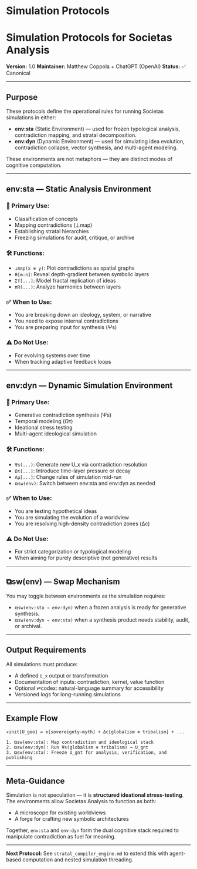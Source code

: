 # Simulation Protocols

# Simulation Protocols for Societas Analysis

**Version:** 1.0
**Maintainer:** Matthew Coppola + ChatGPT (OpenAI)
**Status:** ✅ Canonical

---

## Purpose

These protocols define the operational rules for running Societas simulations in either:

* **env\:sta** (Static Environment) — used for frozen typological analysis, contradiction mapping, and stratal decomposition.
* **env\:dyn** (Dynamic Environment) — used for simulating idea evolution, contradiction collapse, vector synthesis, and multi-agent modeling.

These environments are not metaphors — they are distinct modes of cognitive computation.

---

## env\:sta — Static Analysis Environment

### 🧊 Primary Use:

* Classification of concepts
* Mapping contradictions (⊥map)
* Establishing stratal hierarchies
* Freezing simulations for audit, critique, or archive

### 🛠️ Functions:

* `⊥map(x ⊗ y)`: Plot contradictions as spatial graphs
* `θ[m:n]`: Reveal depth-gradient between symbolic layers
* `Σf[...]`: Model fractal replication of ideas
* `πR(...)`: Analyze harmonics between layers

### ✅ When to Use:

* You are breaking down an ideology, system, or narrative
* You need to expose internal contradictions
* You are preparing input for synthesis (Ψs)

### ⚠️ Do Not Use:

* For evolving systems over time
* When tracking adaptive feedback loops

---

## env\:dyn — Dynamic Simulation Environment

### 🔁 Primary Use:

* Generative contradiction synthesis (Ψs)
* Temporal modeling (Ωτ)
* Ideational stress testing
* Multi-agent ideological simulation

### 🛠️ Functions:

* `Ψs(...)`: Generate new U\_x via contradiction resolution
* `Ωτ[...]`: Introduce time-layer pressure or decay
* `Λμ[...]`: Change rules of simulation mid-run
* `⧉sw(env)`: Switch between env\:sta and env\:dyn as needed

### ✅ When to Use:

* You are testing hypothetical ideas
* You are simulating the evolution of a worldview
* You are resolving high-density contradiction zones (Δc)

### ⚠️ Do Not Use:

* For strict categorization or typological modeling
* When aiming for purely descriptive (not generative) results

---

## ⧉sw(env) — Swap Mechanism

You may toggle between environments as the simulation requires:

* `⧉sw(env:sta → env:dyn)` when a frozen analysis is ready for generative synthesis.
* `⧉sw(env:dyn → env:sta)` when a synthesis product needs stability, audit, or archival.

---

## Output Requirements

All simulations must produce:

* A defined `U_x` output or transformation
* Documentation of inputs: contradiction, kernel, value function
* Optional ⇌codex: natural-language summary for accessibility
* Versioned logs for long-running simulations

---

## Example Flow

```
✳init[U_geo] = κ[sovereignty-myth] + Δc[globalism ⊗ tribalism] + ...

1. ⧉sw(env:sta): Map contradiction and ideological stack
2. ⧉sw(env:dyn): Run Ψs(globalism ⊗ tribalism) → U_gnt
3. ⧉sw(env:sta): Freeze U_gnt for analysis, verification, and publishing
```

---

## Meta-Guidance

Simulation is not speculation — it is **structured ideational stress-testing**. The environments allow Societas Analysis to function as both:

* A microscope for existing worldviews
* A forge for crafting new symbolic architectures

Together, `env:sta` and `env:dyn` form the dual cognitive stack required to manipulate contradiction as fuel for meaning.

---

**Next Protocol:** See `stratal_compiler_engine.md` to extend this with agent-based computation and nested simulation threading.
